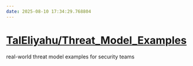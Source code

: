 ```yaml
---
date: 2025-08-10 17:34:29.768804
---
```


# [TalEliyahu/Threat_Model_Examples](https://github.com/TalEliyahu/Threat_Model_Examples)

real-world threat model examples for security teams